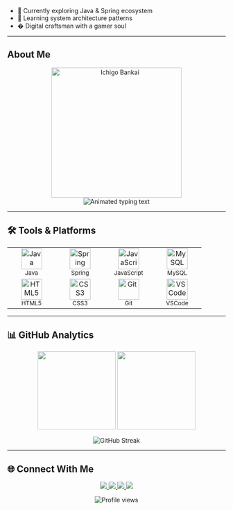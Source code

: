 - 🔭 Currently exploring Java & Spring ecosystem
- 🌱 Learning system architecture patterns
- � Digital craftsman with a gamer soul

---

## **About Me**  
<p align="center">
  <img src="https://i.giphy.com/media/3o7aD2d7hy9ktXNDP2/giphy.webp" width="300" alt="Ichigo Bankai">
  <br>
  <img src="https://readme-typing-svg.demolab.com?font=Fira+Code&pause=1000&color=22D3EE&width=435&lines=%F0%9F%8E%93+Software+Development+at+SENAI-SP;%F0%9F%8E%AE+Passionate+Gamer;%F0%9F%97%BD+Based+in+Campinas%2C+Brazil" alt="Animated typing text" />
</p>

---

## **🛠️ Tools & Platforms**  

<table align="center">
  <tr>
    <td align="center" width="96">
      <img src="https://cdn.jsdelivr.net/gh/devicons/devicon/icons/java/java-original-wordmark.svg" width="48" height="48" alt="Java" />
      <br><sub>Java</sub>
    </td>
    <td align="center" width="96">
      <img src="https://cdn.jsdelivr.net/gh/devicons/devicon/icons/spring/spring-original-wordmark.svg" width="48" height="48" alt="Spring" />
      <br><sub>Spring</sub>
    </td>
    <td align="center" width="96">
      <img src="https://cdn.jsdelivr.net/gh/devicons/devicon/icons/javascript/javascript-original.svg" width="48" height="48" alt="JavaScript" />
      <br><sub>JavaScript</sub>
    </td>
    <td align="center" width="96">
      <img src="https://cdn.jsdelivr.net/gh/devicons/devicon/icons/mysql/mysql-original-wordmark.svg" width="48" height="48" alt="MySQL" />
      <br><sub>MySQL</sub>
    </td>
  </tr>
  <tr>
    <td align="center" width="96">
      <img src="https://cdn.jsdelivr.net/gh/devicons/devicon/icons/html5/html5-original.svg" width="48" height="48" alt="HTML5" />
      <br><sub>HTML5</sub>
    </td>
    <td align="center" width="96">
      <img src="https://cdn.jsdelivr.net/gh/devicons/devicon/icons/css3/css3-original.svg" width="48" height="48" alt="CSS3" />
      <br><sub>CSS3</sub>
    </td>
    <td align="center" width="96">
      <img src="https://cdn.jsdelivr.net/gh/devicons/devicon/icons/git/git-original.svg" width="48" height="48" alt="Git" />
      <br><sub>Git</sub>
    </td>
    <td align="center" width="96">
      <img src="https://cdn.jsdelivr.net/gh/devicons/devicon/icons/vscode/vscode-original.svg" width="48" height="48" alt="VSCode" />
      <br><sub>VSCode</sub>
    </td>
  </tr>
</table>

---

## **📊 GitHub Analytics**  

<div align="center">
  <img height="180em" src="https://github-readme-stats.vercel.app/api?username=Lucasbentoichigo&show_icons=true&theme=nightowl&include_all_commits=true&count_private=true" />
  <img height="180em" src="https://github-readme-stats.vercel.app/api/top-langs/?username=Lucasbentoichigo&layout=compact&langs_count=7&theme=nightowl" />
</div>

<p align="center">
  <img src="https://github-readme-streak-stats.herokuapp.com/?user=Lucasbentoichigo&theme=nightowl" alt="GitHub Streak" />
</p>

---

## **🌐 Connect With Me**  

<p align="center">
  <a href="https://www.linkedin.com/in/lucas-tavares-bento-18872034a" target="_blank">
    <img src="https://img.shields.io/badge/-LinkedIn-%230077B5?style=for-the-badge&logo=linkedin&logoColor=white" />
  </a>
  <a href="https://www.instagram.com/33lluc/" target="_blank">
    <img src="https://img.shields.io/badge/-Instagram-%23E4405F?style=for-the-badge&logo=instagram&logoColor=white" />
  </a>
  <a href="mailto:lucastavaresbento@gmail.com">
    <img src="https://img.shields.io/badge/-Gmail-%23333?style=for-the-badge&logo=gmail&logoColor=white" />
  </a>
  <a href="mailto:lucas.t.bento@aluno.senai.br">
    <img src="https://img.shields.io/badge/-Academic_Email-005F9E?style=for-the-badge&logo=microsoft-outlook&logoColor=white" />
  </a>
</p>

<p align="center">
  <img src="https://komarev.com/ghpvc/?username=Lucasbentoichigo&color=blueviolet&style=flat-square" alt="Profile views" />
</p>


